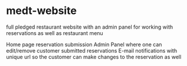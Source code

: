 # medt-website
full pledged restaurant website with an admin panel for working with reservations as well as restaurant menu

Home page reservation submission
Admin Panel where one can edit/remove customer submitted reservations
E-mail notifications with unique url so the customer can make changes to the reservation as well

